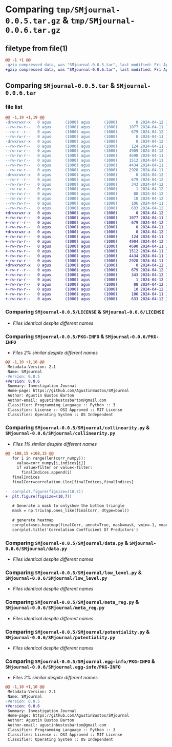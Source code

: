 # Comparing `tmp/SMjournal-0.0.5.tar.gz` & `tmp/SMjournal-0.0.6.tar.gz`

## filetype from file(1)

```diff
@@ -1 +1 @@
-gzip compressed data, was "SMjournal-0.0.5.tar", last modified: Fri Apr 12 15:13:39 2024, max compression
+gzip compressed data, was "SMjournal-0.0.6.tar", last modified: Fri Apr 12 15:20:54 2024, max compression
```

## Comparing `SMjournal-0.0.5.tar` & `SMjournal-0.0.6.tar`

### file list

```diff
@@ -1,19 +1,19 @@
-drwxrwxr-x   0 agus      (1000) agus      (1000)        0 2024-04-12 15:13:39.240179 SMjournal-0.0.5/
--rw-rw-r--   0 agus      (1000) agus      (1000)     1077 2024-04-11 13:57:24.000000 SMjournal-0.0.5/LICENSE
--rw-r--r--   0 agus      (1000) agus      (1000)      679 2024-04-12 15:13:39.240179 SMjournal-0.0.5/PKG-INFO
--rw-rw-r--   0 agus      (1000) agus      (1000)        0 2024-04-11 13:57:24.000000 SMjournal-0.0.5/README.md
-drwxrwxr-x   0 agus      (1000) agus      (1000)        0 2024-04-12 15:13:39.236179 SMjournal-0.0.5/SMjournal/
--rw-rw-r--   0 agus      (1000) agus      (1000)      124 2024-04-11 13:57:24.000000 SMjournal-0.0.5/SMjournal/__init__.py
--rw-rw-r--   0 agus      (1000) agus      (1000)     4909 2024-04-12 14:56:15.000000 SMjournal-0.0.5/SMjournal/collinearity.py
--rw-rw-r--   0 agus      (1000) agus      (1000)     4690 2024-04-11 13:57:24.000000 SMjournal-0.0.5/SMjournal/data.py
--rw-rw-r--   0 agus      (1000) agus      (1000)     1512 2024-04-11 13:57:24.000000 SMjournal-0.0.5/SMjournal/low_level.py
--rw-rw-r--   0 agus      (1000) agus      (1000)     4434 2024-04-11 13:57:24.000000 SMjournal-0.0.5/SMjournal/meta_reg.py
--rw-rw-r--   0 agus      (1000) agus      (1000)     2928 2024-04-11 13:57:24.000000 SMjournal-0.0.5/SMjournal/potentiality.py
-drwxrwxr-x   0 agus      (1000) agus      (1000)        0 2024-04-12 15:13:39.240179 SMjournal-0.0.5/SMjournal.egg-info/
--rw-r--r--   0 agus      (1000) agus      (1000)      679 2024-04-12 15:13:39.000000 SMjournal-0.0.5/SMjournal.egg-info/PKG-INFO
--rw-rw-r--   0 agus      (1000) agus      (1000)      343 2024-04-12 15:13:39.000000 SMjournal-0.0.5/SMjournal.egg-info/SOURCES.txt
--rw-rw-r--   0 agus      (1000) agus      (1000)        1 2024-04-12 15:13:39.000000 SMjournal-0.0.5/SMjournal.egg-info/dependency_links.txt
--rw-rw-r--   0 agus      (1000) agus      (1000)       88 2024-04-12 15:13:39.000000 SMjournal-0.0.5/SMjournal.egg-info/requires.txt
--rw-rw-r--   0 agus      (1000) agus      (1000)       10 2024-04-12 15:13:39.000000 SMjournal-0.0.5/SMjournal.egg-info/top_level.txt
--rw-rw-r--   0 agus      (1000) agus      (1000)      106 2024-04-11 13:57:24.000000 SMjournal-0.0.5/pyproject.toml
--rw-rw-r--   0 agus      (1000) agus      (1000)      633 2024-04-12 15:13:39.240179 SMjournal-0.0.5/setup.cfg
+drwxrwxr-x   0 agus      (1000) agus      (1000)        0 2024-04-12 15:20:54.074936 SMjournal-0.0.6/
+-rw-rw-r--   0 agus      (1000) agus      (1000)     1077 2024-04-11 13:57:24.000000 SMjournal-0.0.6/LICENSE
+-rw-r--r--   0 agus      (1000) agus      (1000)      679 2024-04-12 15:20:54.074936 SMjournal-0.0.6/PKG-INFO
+-rw-rw-r--   0 agus      (1000) agus      (1000)        0 2024-04-11 13:57:24.000000 SMjournal-0.0.6/README.md
+drwxrwxr-x   0 agus      (1000) agus      (1000)        0 2024-04-12 15:20:54.066936 SMjournal-0.0.6/SMjournal/
+-rw-rw-r--   0 agus      (1000) agus      (1000)      124 2024-04-11 13:57:24.000000 SMjournal-0.0.6/SMjournal/__init__.py
+-rw-rw-r--   0 agus      (1000) agus      (1000)     4904 2024-04-12 15:19:53.000000 SMjournal-0.0.6/SMjournal/collinearity.py
+-rw-rw-r--   0 agus      (1000) agus      (1000)     4690 2024-04-11 13:57:24.000000 SMjournal-0.0.6/SMjournal/data.py
+-rw-rw-r--   0 agus      (1000) agus      (1000)     1512 2024-04-11 13:57:24.000000 SMjournal-0.0.6/SMjournal/low_level.py
+-rw-rw-r--   0 agus      (1000) agus      (1000)     4434 2024-04-11 13:57:24.000000 SMjournal-0.0.6/SMjournal/meta_reg.py
+-rw-rw-r--   0 agus      (1000) agus      (1000)     2928 2024-04-11 13:57:24.000000 SMjournal-0.0.6/SMjournal/potentiality.py
+drwxrwxr-x   0 agus      (1000) agus      (1000)        0 2024-04-12 15:20:54.070936 SMjournal-0.0.6/SMjournal.egg-info/
+-rw-r--r--   0 agus      (1000) agus      (1000)      679 2024-04-12 15:20:54.000000 SMjournal-0.0.6/SMjournal.egg-info/PKG-INFO
+-rw-rw-r--   0 agus      (1000) agus      (1000)      343 2024-04-12 15:20:54.000000 SMjournal-0.0.6/SMjournal.egg-info/SOURCES.txt
+-rw-rw-r--   0 agus      (1000) agus      (1000)        1 2024-04-12 15:20:54.000000 SMjournal-0.0.6/SMjournal.egg-info/dependency_links.txt
+-rw-rw-r--   0 agus      (1000) agus      (1000)       88 2024-04-12 15:20:54.000000 SMjournal-0.0.6/SMjournal.egg-info/requires.txt
+-rw-rw-r--   0 agus      (1000) agus      (1000)       10 2024-04-12 15:20:54.000000 SMjournal-0.0.6/SMjournal.egg-info/top_level.txt
+-rw-rw-r--   0 agus      (1000) agus      (1000)      106 2024-04-11 13:57:24.000000 SMjournal-0.0.6/pyproject.toml
+-rw-rw-r--   0 agus      (1000) agus      (1000)      633 2024-04-12 15:20:54.074936 SMjournal-0.0.6/setup.cfg
```

### Comparing `SMjournal-0.0.5/LICENSE` & `SMjournal-0.0.6/LICENSE`

 * *Files identical despite different names*

### Comparing `SMjournal-0.0.5/PKG-INFO` & `SMjournal-0.0.6/PKG-INFO`

 * *Files 2% similar despite different names*

```diff
@@ -1,10 +1,10 @@
 Metadata-Version: 2.1
 Name: SMjournal
-Version: 0.0.5
+Version: 0.0.6
 Summary: Investigation Journal
 Home-page: https://github.com/AgustinBustos/SMjournal
 Author: Agustin Bustos Barton
 Author-email: agustinbustosbarton@gmail.com
 Classifier: Programming Language :: Python :: 3
 Classifier: License :: OSI Approved :: MIT License
 Classifier: Operating System :: OS Independent
```

### Comparing `SMjournal-0.0.5/SMjournal/collinearity.py` & `SMjournal-0.0.6/SMjournal/collinearity.py`

 * *Files 1% similar despite different names*

```diff
@@ -108,15 +108,15 @@
   for i in range(len(corr_numpy)):
     value=corr_numpy[i,indices[i]]
     if value>filter or value<-filter:
       finalIndices.append(i)
   finalIndices
   finalCorr=correlation.iloc[finalIndices,finalIndices]
 
-  corrplot.figure(figsize=(10,7))
+  plt.figure(figsize=(10,7))
 
   # Generate a mask to onlyshow the bottom triangle
   mask = np.triu(np.ones_like(finalCorr, dtype=bool))
 
   # generate heatmap
   corrplot=sns.heatmap(finalCorr, annot=True, mask=mask, vmin=-1, vmax=1,cmap="rocket_r")
   corrplot.title('Correlation Coefficient Of Predictors')
```

### Comparing `SMjournal-0.0.5/SMjournal/data.py` & `SMjournal-0.0.6/SMjournal/data.py`

 * *Files identical despite different names*

### Comparing `SMjournal-0.0.5/SMjournal/low_level.py` & `SMjournal-0.0.6/SMjournal/low_level.py`

 * *Files identical despite different names*

### Comparing `SMjournal-0.0.5/SMjournal/meta_reg.py` & `SMjournal-0.0.6/SMjournal/meta_reg.py`

 * *Files identical despite different names*

### Comparing `SMjournal-0.0.5/SMjournal/potentiality.py` & `SMjournal-0.0.6/SMjournal/potentiality.py`

 * *Files identical despite different names*

### Comparing `SMjournal-0.0.5/SMjournal.egg-info/PKG-INFO` & `SMjournal-0.0.6/SMjournal.egg-info/PKG-INFO`

 * *Files 2% similar despite different names*

```diff
@@ -1,10 +1,10 @@
 Metadata-Version: 2.1
 Name: SMjournal
-Version: 0.0.5
+Version: 0.0.6
 Summary: Investigation Journal
 Home-page: https://github.com/AgustinBustos/SMjournal
 Author: Agustin Bustos Barton
 Author-email: agustinbustosbarton@gmail.com
 Classifier: Programming Language :: Python :: 3
 Classifier: License :: OSI Approved :: MIT License
 Classifier: Operating System :: OS Independent
```

